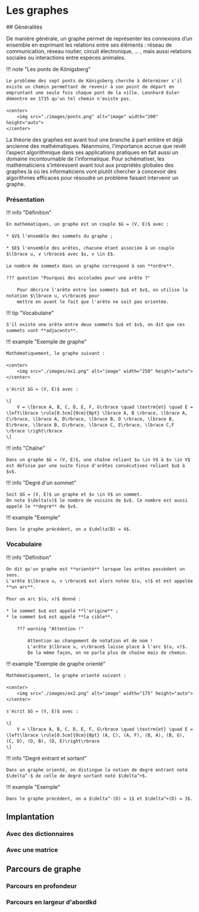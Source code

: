 # Les graphes

## Généralités

De manière générale, un graphe permet de représenter les connexions d’un ensemble en exprimant les relations
entre ses éléments : réseau de communication, réseau routier, circuit électronique, ... , mais aussi relations
sociales ou interactions entre espèces animales.

!!! note "Les ponts de Königsberg"

   
    Le problème des sept ponts de Königsberg cherche à déterminer s'il existe un chemin permettant de revenir à son point de départ en empruntant une seule fois chaque pont de la ville. Leonhard Euler démontre en 1735 qu'un tel chemin n'existe pas.
    
    <center>
        <img src="./images/ponts.png" alt="image" width="200" height="auto">
    </center>

La théorie des graphes est avant tout une branche à part entière et déjà ancienne des mathématiques. 
Néanmoins, l’importance accrue que revêt l’aspect algorithmique dans ses applications pratiques en fait aussi un domaine incontournable de l’informatique. 
Pour schématiser, les mathématiciens s’intéressent avant tout aux propriétés globales des graphes là où les
informaticiens vont plutôt chercher à concevoir des algorithmes efficaces pour résoudre un problème faisant intervenir un graphe.

### Présentation

!!! info "Définition"

    En mathématiques, un graphe est un couple $G = (V, E)$ avec :

    * $V$ l'ensemble des sommets du graphe ;
        
    * $E$ l'ensemble des arêtes, chacune étant associée à un couple $\lbrace u, v \rbrace$ avec $u, v \in E$.

    Le nombre de sommets dans un graphe correspond à son **ordre**.

    ??? question "Pourquoi des accolades pour une arête ?"

        Pour décrire l'arête entre les sommets $u$ et $v$, on utilise la notation $\lbrace u, v\rbrace$ pour
        mettre en avant le fait que l'arête ne soit pas orientée.

!!! tip "Vocabulaire"

    S'il existe une arête entre deux sommets $u$ et $v$, on dit que ces sommets sont **adjacents**.

!!! example "Exemple de graphe"

    Mathématiquement, le graphe suivant :

    <center>
        <img src="./images/ex1.png" alt="image" width="250" height="auto">
    </center>

    s'écrit $G = (V, E)$ avec :

    \[
        V = \lbrace A, B, C, D, E, F, G\rbrace \quad \textrm{et} \quad E = \left\lbrace \rule[0.5cm]{0cm}{0pt} \lbrace A, B \rbrace, \lbrace A, C\rbrace, \lbrace A, D\rbrace, \lbrace B, D \rbrace, \lbrace B, E\rbrace, \lbrace B, G\rbrace, \lbrace C, E\rbrace, \lbrace C,F \rbrace \right\rbrace
    \]

!!! info "Chaîne"

    Dans un graphe $G = (V, E)$, une chaîne reliant $u \in V$ à $v \in V$ est définie par une suite finie d'arêtes consécutives reliant $u$ à $v$.

!!! info "Degré d'un sommet"

    Soit $G = (V, E)$ un graphe et $v \in V$ un sommet.  
    On note $\delta(v)$ le nombre de voisins de $v$. Ce nombre est aussi appelé le **degré** de $v$.

!!! example "Exemple"

    Dans le graphe précédent, on a $\delta(B) = 4$.

### Vocabulaire

!!! info "Définition"

    On dit qu'un graphe est **orienté** lorsque les arêtes possèdent un sens.  
    L'arête $\lbrace u, v \rbrace$ est alors notée $(u, v)$ et est appelée **un arc**.

    Pour un arc $(u, v)$ donné :

    * le sommet $u$ est appelé **l'origine** ;
    * le sommet $v$ est appelé **la cible**.

        ??? warning "Attention !"

            Attention au changement de notation et de nom !  
            L'arête $\lbrace u, v\rbrace$ laisse place à l'arc $(u, v)$.  
            De la même façon, on ne parle plus de chaîne mais de chemin.

!!! example "Exemple de graphe orienté"

    Mathématiquement, le graphe orienté suivant :

    <center>
        <img src="./images/ex2.png" alt="image" width="175" height="auto">
    </center>

    s'écrit $G = (V, E)$ avec :

    \[
        V = \lbrace A, B, C, D, E, F, G\rbrace \quad \textrm{et} \quad E = \left\lbrace \rule[0.5cm]{0cm}{0pt} (A, C), (A, F), (B, A), (B, G), (C, D), (D, B), (D, E)\right\rbrace
    \]

!!! info "Degré entrant et sortant"

    Dans un graphe orienté, on distingue la notion de degré entrant noté $\delta^-$ de celle de degré sortant noté $\delta^+$.

!!! example "Exemple"

    Dans le graphe précédent, on a $\delta^-(D) = 1$ et $\delta^+(D) = 3$.

## Implantation

### Avec des dictionnaires

### Avec une matrice

## Parcours de graphe

### Parcours en profondeur

### Parcours en largeur d'abordkd
